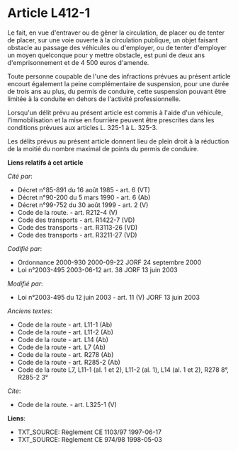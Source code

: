 # Article L412-1

Le fait, en vue d'entraver ou de gêner la circulation, de placer ou de tenter de placer, sur une voie ouverte à la
circulation publique, un objet faisant obstacle au passage des véhicules ou d'employer, ou de tenter d'employer un moyen
quelconque pour y mettre obstacle, est puni de deux ans d'emprisonnement et de 4 500 euros d'amende. 

Toute personne coupable de l'une des infractions prévues au présent article encourt également la peine complémentaire de
suspension, pour une durée de trois ans au plus, du permis de conduire, cette suspension pouvant être limitée à la conduite
en dehors de l'activité professionnelle. 

Lorsqu'un délit prévu au présent article est commis à l'aide d'un véhicule, l'immobilisation et la mise en fourrière peuvent
être prescrites dans les conditions prévues aux articles L. 325-1 à L. 325-3.

Les délits prévus au présent article donnent lieu de plein droit à la réduction de la moitié du nombre maximal de points du
permis de conduire.

**Liens relatifs à cet article**

_Cité par_:

  - Décret n°85-891 du 16 août 1985 - art. 6 (VT)
  - Décret n°90-200 du 5 mars 1990 - art. 6 (Ab)
  - Décret n°99-752 du 30 août 1999 - art. 2 (V)
  - Code de la route. - art. R212-4 (V)
  - Code des transports - art. R1422-7 (VD)
  - Code des transports - art. R3113-26 (VD)
  - Code des transports - art. R3211-27 (VD)

_Codifié par_:

  - Ordonnance 2000-930 2000-09-22 JORF 24 septembre 2000
  - Loi n°2003-495 2003-06-12 art. 38 JORF 13 juin 2003

_Modifié par_:

  - Loi n°2003-495 du 12 juin 2003 - art. 11 (V) JORF 13 juin 2003

_Anciens textes_:

  - Code de la route - art. L11-1 (Ab)
  - Code de la route - art. L11-2 (Ab)
  - Code de la route - art. L14 (Ab)
  - Code de la route - art. L7 (Ab)
  - Code de la route - art. R278 (Ab)
  - Code de la route - art. R285-2 (Ab)
  - Code de la route L7, L11-1 (al. 1 et 2), L11-2 (al. 1), L14 (al. 1 et 2), R278 8°, R285-2 3°

_Cite_:

  - Code de la route. - art. L325-1 (V)

**Liens**:

  - TXT_SOURCE: Règlement CE 1103/97 1997-06-17
  - TXT_SOURCE: Règlement CE 974/98 1998-05-03
